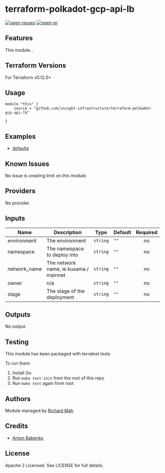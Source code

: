 # terraform-polkadot-gcp-api-lb

[![open-issues](https://img.shields.io/github/issues-raw/insight-infrastructure/terraform-polkadot-gcp-api-lb?style=for-the-badge)](https://github.com/insight-infrastructure/terraform-polkadot-gcp-api-lb/issues)
[![open-pr](https://img.shields.io/github/issues-pr-raw/insight-infrastructure/terraform-polkadot-gcp-api-lb?style=for-the-badge)](https://github.com/insight-infrastructure/terraform-polkadot-gcp-api-lb/pulls)

## Features

This module...

## Terraform Versions

For Terraform v0.12.0+

## Usage

```
module "this" {
    source = "github.com/insight-infrastructure/terraform-polkadot-gcp-api-lb"

}
```
## Examples

- [defaults](https://github.com/insight-infrastructure/terraform-polkadot-gcp-api-lb/tree/master/examples/defaults)

## Known  Issues
No issue is creating limit on this module.

<!-- BEGINNING OF PRE-COMMIT-TERRAFORM DOCS HOOK -->
## Providers

No provider.

## Inputs

| Name | Description | Type | Default | Required |
|------|-------------|------|---------|:-----:|
| environment | The environment | `string` | `""` | no |
| namespace | The namespace to deploy into | `string` | `""` | no |
| network\_name | The network name, ie kusama / mainnet | `string` | `""` | no |
| owner | n/a | `string` | `""` | no |
| stage | The stage of the deployment | `string` | `""` | no |

## Outputs

No output.

<!-- END OF PRE-COMMIT-TERRAFORM DOCS HOOK -->

## Testing
This module has been packaged with terratest tests

To run them:

1. Install Go
2. Run `make test-init` from the root of this repo
3. Run `make test` again from root

## Authors

Module managed by [Richard Mah](https://github.com/shinyfoil)

## Credits

- [Anton Babenko](https://github.com/antonbabenko)

## License

Apache 2 Licensed. See LICENSE for full details.